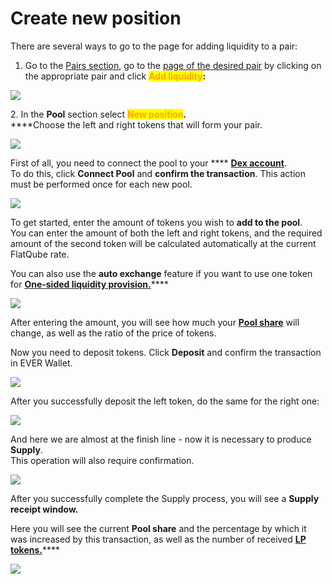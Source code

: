 # Create new position

There are several ways to go to the page for adding liquidity to a pair:

1. Go to the [Pairs section](../../pairs/), go to the [page of the desired pair](../../pairs/interface/pair-page/) by clicking on the appropriate pair and click <mark style="color:orange;">**Add liquidity**</mark>**:**

![](<../../../.gitbook/assets/image (130).png>)

2\. In the **Pool** section select <mark style="color:orange;">**New position**</mark>**.**\
\*\*\*\*Choose the left and right tokens that will form your pair.

![](<../../../.gitbook/assets/image (164).png>)

First of all, you need to connect the pool to your \*\*\*\* [**Dex account**](connect-dex-account.md).\
To do this, click **Connect Pool** and **confirm the transaction**. This action must be performed once for each new pool.

![](<../../../.gitbook/assets/image (213).png>)

To get started, enter the amount of tokens you wish to **add to the pool**.\
You can enter the amount of both the left and right tokens, and the required amount of the second token will be calculated automatically at the current FlatQube rate.

You can also use the **auto exchange** feature if you want to use one token for [**One-sided liquidity provision.**](add-liquidity.md#one-sided-liquidity-provision)\*\*\*\*

![](<../../../.gitbook/assets/image (52).png>)

After entering the amount, you will see how much your [**Pool share**](../pool-economics.md) will change, as well as the ratio of the price of tokens.

Now you need to deposit tokens. Click **Deposit** and confirm the transaction in EVER Wallet.

![](<../../../.gitbook/assets/image (158).png>)

After you successfully deposit the left token, do the same for the right one:

![](<../../../.gitbook/assets/image (214).png>)

And here we are almost at the finish line - now it is necessary to produce **Supply**.\
This operation will also require confirmation.

![](<../../../.gitbook/assets/image (209).png>)

After you successfully complete the Supply process, you will see a **Supply receipt window.**

Here you will see the current **Pool share** and the percentage by which it was increased by this transaction, as well as the number of received [**LP tokens.**](calculate-the-amount-of-lp-tokens.md)\*\*\*\*

![](<../../../.gitbook/assets/image (150).png>)

##
